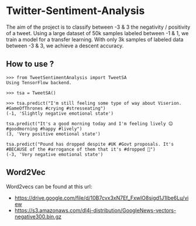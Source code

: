 # Twitter-Sentiment-Analysis

The aim of the project is to classify between -3 & 3 the negativity / positivity of a tweet. Using a large dataset of 50k samples labeled between -1 & 1, we train a model for a transfer learning. With only 3k samples of labeled data between -3 & 3, we achieve a descent accuracy.


## How to use ?

```python3
>>> from TweetSentimentAnalysis import TweetSA
Using TensorFlow backend.

>>> tsa = TweetSA()

>>> tsa.predict("I'm still feeling some type of way about Viserion. #GameOfThrones #crying #stresseating")
(-1, 'Slightly negative emotional state')

tsa.predict("It's a good morning today and I'm feeling lively 😊 #goodmorning #happy #lively")
(3, 'Very positive emotional state')

tsa.predict("Pound has dropped despite #UK #Govt proposals. It's #BECAUSE of the #arrogance of them that it's #dropped 😤")
(-3, 'Very negative emotional state')
```

## Word2Vec

Word2vecs can be found at this url:
- https://drive.google.com/file/d/10B7cvx3xN7Ef_FxwIO8sigd1J1Ibe6Lu/view
- https://s3.amazonaws.com/dl4j-distribution/GoogleNews-vectors-negative300.bin.gz
